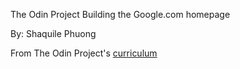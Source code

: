 The Odin Project
Building the Google.com homepage

By: Shaquile Phuong

From The Odin Project's [curriculum](http://www.theodinproject.com/courses/web-development-101/lessons/html-css)
